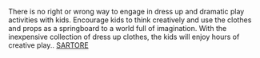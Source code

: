 There is no right or wrong way to engage in dress up and dramatic play activities with kids. Encourage kids to think creatively and use the clothes and props as a springboard to a world full of imagination. With the inexpensive collection of dress up clothes, the kids  will enjoy hours of creative play..
 <a href="http://www.rishabhdentalclinic.com/jpshopoutlet.asp?cheap=jpshopfl/shoppingso234.html" title="SARTORE">SARTORE</a>
